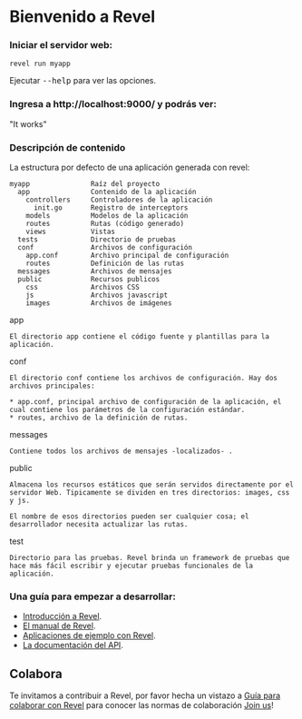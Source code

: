 # Bienvenido a Revel

### Iniciar el servidor web:

    revel run myapp

   Ejecutar <tt>--help</tt> para ver las opciones.

### Ingresa a http://localhost:9000/ y podrás ver:

"It works"

### Descripción de contenido

La estructura por defecto de una aplicación generada con revel:

    myapp               Raíz del proyecto
      app               Contenido de la aplicación
        controllers     Controladores de la aplicación
          init.go       Registro de interceptors
        models          Modelos de la aplicación
        routes          Rutas (código generado)
        views           Vistas
      tests             Directorio de pruebas
      conf              Archivos de configuración
        app.conf        Archivo principal de configuración
        routes          Definición de las rutas
      messages          Archivos de mensajes
      public            Recursos publicos
        css             Archivos CSS
        js              Archivos javascript
        images          Archivos de imágenes

app

    El directorio app contiene el código fuente y plantillas para la aplicación.

conf

    El directorio conf contiene los archivos de configuración. Hay dos archivos principales:

    * app.conf, principal archivo de configuración de la aplicación, el cual contiene los parámetros de la configuración estándar. 
    * routes, archivo de la definición de rutas.


messages

    Contiene todos los archivos de mensajes -localizados- .

public

    Almacena los recursos estáticos que serán servidos directamente por el servidor Web. Tipicamente se dividen en tres directorios: images, css y js.

    El nombre de esos directorios pueden ser cualquier cosa; el desarrollador necesita actualizar las rutas.

test

    Directorio para las pruebas. Revel brinda un framework de pruebas que hace más fácil escribir y ejecutar pruebas funcionales de la aplicación.

### Una guía para empezar a desarrollar:

* [Introducción a Revel](http://revel.github.io/tutorial/index.html).
* [El manual de Revel](http://revel.github.io/manual/index.html).
* [Aplicaciones de ejemplo con Revel](http://revel.github.io/samples/index.html).
* [La documentación del API](http://revel.github.io/docs/godoc/index.html).

## Colabora

Te invitamos a contribuir a Revel, por favor hecha un vistazo a [Guía para colaborar con Revel](https://github.com/nubleer/revel/blob/master/CONTRIBUTING.md) para conocer las normas de colaboración [Join us](https://groups.google.com/forum/#!forum/revel-framework)!
